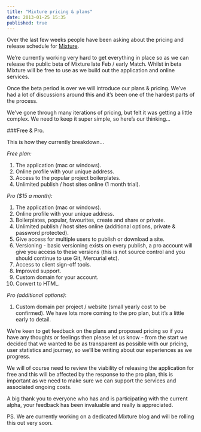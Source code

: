 ```yaml
---
title: "Mixture pricing & plans"
date: 2013-01-25 15:35
published: true
---
```


Over the last few weeks people have been asking about the pricing and release schedule for [Mixture](http://mixture.io).

We&#8217;re currently working very hard to get everything in place so as we can release the public beta of Mixture late Feb / early Match. Whilst in beta Mixture will be free to use as we build out the application and online services.

Once the beta period is over we will introduce our plans &amp; pricing. We&#8217;ve had a lot of discussions around this and it&#8217;s been one of the hardest parts of the process.

We&#8217;ve gone through many iterations of pricing, but felt it was getting a little complex. We need to keep it super simple, so here&#8217;s our thinking&#8230;

###Free &amp; Pro.

This is how they currently breakdown&#8230;

_Free plan:_

1. The application (mac or windows).
2. Online profile with your unique address.
3. Access to the popular project boilerplates.
4. Unlimited publish / host sites online (1 month trial).

_Pro ($15 a month):_

1. The application (mac or windows).
2. Online profile with your unique address.
3. Boilerplates, popular, favourites, create and share or private.
4. Unlimited publish / host sites online (additional options, private &amp; password protected).
5. Give access for multiple users to publish or download a site.
6. Versioning - basic versioning exists on every publish, a pro account will give you access to these versions (this is not source control and you should continue to use Git, Mercurial etc).
7. Access to client sign-off tools.
8. Improved support.
9. Custom domain for your account.
10. Convert to HTML.

_Pro (additional options)_:

1. Custom domain per project / website (small yearly cost to be confirmed). We have lots more coming to the pro plan, but it&#8217;s a little early to detail.

We&#8217;re keen to get feedback on the plans and proposed pricing so if you have any thoughts or feelings then please let us know - from the start we decided that we wanted to be as transparent as possible with our pricing, user statistics and journey, so we&#8217;ll be writing about our experiences as we progress.

We will of course need to review the viability of releasing the application for free and this will be affected by the response to the pro plan, this is important as we need to make sure we can support the services and associated ongoing costs.

A big thank you to everyone who has and is participating with the current alpha, your feedback has been invaluable and really is appreciated.

PS. We are currently working on a dedicated Mixture blog and will be rolling this out very soon.
